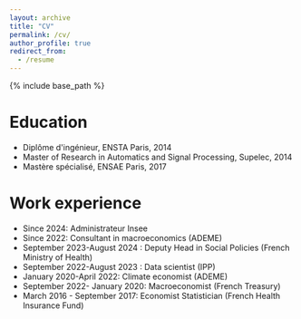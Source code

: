```yaml
---
layout: archive
title: "CV"
permalink: /cv/
author_profile: true
redirect_from:
  - /resume
---
```


{% include base_path %}

Education
======
* Diplôme d'ingénieur, ENSTA Paris, 2014
* Master of Research in Automatics and Signal Processing, Supelec, 2014
* Mastère spécialisé, ENSAE Paris, 2017

Work experience
======
* Since 2024: Administrateur Insee
* Since 2022: Consultant in macroeconomics (ADEME)
* September 2023-August 2024 : Deputy Head in Social Policies (French Ministry of Health)
* September 2022-August 2023 : Data scientist (IPP)
* January 2020-April 2022: Climate economist (ADEME)
* September 2022- January 2020: Macroeconomist (French Treasury)
* March 2016 - September 2017: Economist Statistician (French Health Insurance Fund)